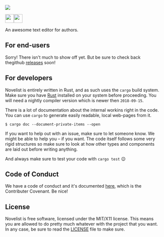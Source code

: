 ![](assets/novelist.png)

<a href="https://travis-ci.org/novelistapp/novelist/"><img src="https://img.shields.io/travis/novelistapp/novelist/master.svg?style=for-the-badge" height="28px" /></a><img src="https://forthebadge.com/images/badges/designed-in-ms-paint.svg" height="28px" />

An awesome text editor for authors.

## For end-users

Sorry! There isn't much to show off yet. 
But be sure to check back thegithub
[releases](https://github.com/novelistapp/novelist/releases) soon!


## For developers

Novelist is entirely written in Rust, 
and as such uses the `cargo` build system.
Make sure you have [Rust](https://rust-lang.org)
installed on your system before proceeding.
You will need a nightly compiler version
which is newer then `2018-09-15`.

There is a lot of documentation about the internal workins
right in the code. 
You can use `cargo` to generate easily readable,
local web-pages from it.

```
$ cargo doc --document-private-items --open
```

If you want to help out with an issue, make sure to let someone know.
We might be able to help you – if you want. 
The code itself follows some very rigid structures 
so make sure to look at how other types 
and components are laid out before writing anything.

And always make sure to test your code with `cargo test` 😉

## Code of Conduct

We have a code of conduct and it's documented
[here](Code_Of_Conduct.md),
which is the Contributer Covenant. Be nice!

## License

Novelist is free software, licensed under the MIT/X11 license. This means you are allowed to do pretty much whatever with the project that you want. In any case, be sure to read the [LICENSE](LICENSE) file to make sure.

